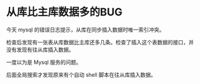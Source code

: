# 从库比主库数据多的BUG

今天 mysql 的错误日志提示，从库在同步插入数据时唯一索引冲突。

检查后发现有一张表从库数据比主库还多几条。检查了插入这个表数据的接口，并没有发现有往从库插入数据。

一度以为是 Mysql 服务的问题。

后面全局搜索才发现原来有个自动 shell 脚本在往从库插入数据。

